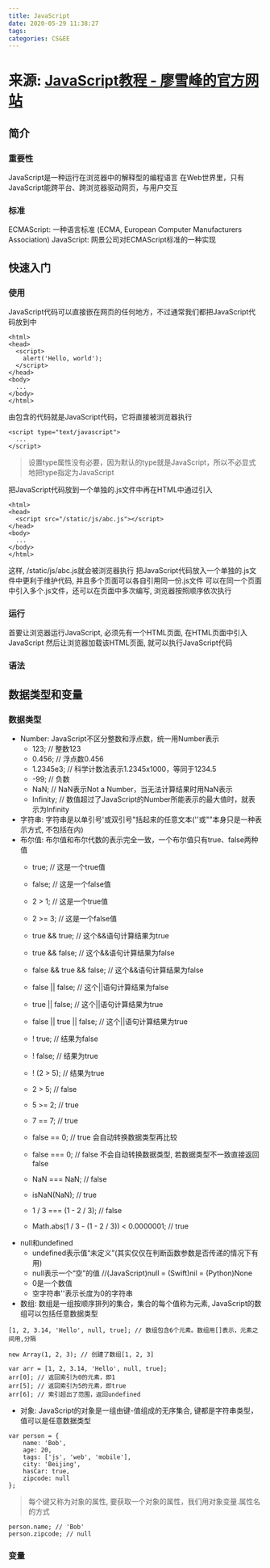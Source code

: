 ```yaml
---
title: JavaScript
date: 2020-05-29 11:38:27
tags: 
categories: CS&EE
---
```


# **来源: [JavaScript教程 - 廖雪峰的官方网站](https://www.liaoxuefeng.com/wiki/1022910821149312)**


## 简介

### 重要性

JavaScript是一种运行在浏览器中的解释型的编程语言
在Web世界里，只有JavaScript能跨平台、跨浏览器驱动网页，与用户交互

### 标准

ECMAScript: 一种语言标准 (ECMA, European Computer Manufacturers Association)
JavaScript: 网景公司对ECMAScript标准的一种实现


## 快速入门

### 使用

JavaScript代码可以直接嵌在网页的任何地方，不过通常我们都把JavaScript代码放到<head>中

```
<html>
<head>
  <script>
    alert('Hello, world');
  </script>
</head>
<body>
  ...
</body>
</html>
```

由<script>...</script>包含的代码就是JavaScript代码，它将直接被浏览器执行

```
<script type="text/javascript">
  ...
</script>
```

> 设置type属性没有必要，因为默认的type就是JavaScript，所以不必显式地把type指定为JavaScript

把JavaScript代码放到一个单独的.js文件中再在HTML中通过<script src="..."></script>引入

```
<html>
<head>
  <script src="/static/js/abc.js"></script>
</head>
<body>
  ...
</body>
</html>
```

这样, /static/js/abc.js就会被浏览器执行
把JavaScript代码放入一个单独的.js文件中更利于维护代码, 并且多个页面可以各自引用同一份.js文件
可以在同一个页面中引入多个.js文件，还可以在页面中多次编写<script> js代码... </script>, 浏览器按照顺序依次执行

### 运行

首要让浏览器运行JavaScript, 必须先有一个HTML页面, 在HTML页面中引入JavaScript
然后让浏览器加载该HTML页面, 就可以执行JavaScript代码

### 语法


## 数据类型和变量

### 数据类型

* Number: JavaScript不区分整数和浮点数，统一用Number表示
  + 123; // 整数123
  + 0.456; // 浮点数0.456
  + 1.2345e3; // 科学计数法表示1.2345x1000，等同于1234.5
  + -99; // 负数
  + NaN; // NaN表示Not a Number，当无法计算结果时用NaN表示
  + Infinity; // 数值超过了JavaScript的Number所能表示的最大值时，就表示为Infinity
* 字符串: 字符串是以单引号'或双引号"括起来的任意文本(''或""本身只是一种表示方式, 不包括在内)
* 布尔值: 布尔值和布尔代数的表示完全一致，一个布尔值只有true、false两种值
  + true; // 这是一个true值
  + false; // 这是一个false值
  + 2 > 1; // 这是一个true值
  + 2 >= 3; // 这是一个false值

  + true && true; // 这个&&语句计算结果为true
  + true && false; // 这个&&语句计算结果为false
  + false && true && false; // 这个&&语句计算结果为false

  + false || false; // 这个||语句计算结果为false
  + true || false; // 这个||语句计算结果为true
  + false || true || false; // 这个||语句计算结果为true

  + ! true; // 结果为false
  + ! false; // 结果为true
  + ! (2 > 5); // 结果为true

  + 2 > 5; // false
  + 5 >= 2; // true
  + 7 == 7; // true

  + false == 0; // true 会自动转换数据类型再比较
  + false === 0; // false 不会自动转换数据类型, 若数据类型不一致直接返回false

  + NaN === NaN; // false
  + isNaN(NaN); // true

  + 1 / 3 === (1 - 2 / 3); // false
  + Math.abs(1 / 3 - (1 - 2 / 3)) < 0.0000001; // true
* null和undefined
  + undefined表示值“未定义”(其实仅仅在判断函数参数是否传递的情况下有用)
  + null表示一个“空”的值 //(JavaScript)null = (Swift)nil = (Python)None
  + 0是一个数值
  + 空字符串''表示长度为0的字符串
* 数组: 数组是一组按顺序排列的集合，集合的每个值称为元素, JavaScript的数组可以包括任意数据类型
```
[1, 2, 3.14, 'Hello', null, true]; // 数组包含6个元素。数组用[]表示，元素之间用,分隔

new Array(1, 2, 3); // 创建了数组[1, 2, 3]

var arr = [1, 2, 3.14, 'Hello', null, true];
arr[0]; // 返回索引为0的元素，即1
arr[5]; // 返回索引为5的元素，即true
arr[6]; // 索引超出了范围，返回undefined
```
* 对象: JavaScript的对象是一组由键-值组成的无序集合, 键都是字符串类型，值可以是任意数据类型
```
var person = {
    name: 'Bob',
    age: 20,
    tags: ['js', 'web', 'mobile'],
    city: 'Beijing',
    hasCar: true,
    zipcode: null
};
```
> 每个键又称为对象的属性, 要获取一个对象的属性，我们用对象变量.属性名的方式
```
person.name; // 'Bob'
person.zipcode; // null
```

### 变量




















